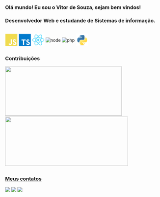 ### Olá mundo! Eu sou o Vitor de Souza, sejam bem vindos!
### Desenvolvedor Web e estudande de Sistemas de informação.

<div style="display: inline_block"><br>
  <img align="center" alt="Js" height="40" width="40" src="https://raw.githubusercontent.com/devicons/devicon/master/icons/javascript/javascript-plain.svg">
  <img align="center" alt="Ts" height="40" width="40" src="https://raw.githubusercontent.com/devicons/devicon/master/icons/typescript/typescript-plain.svg">
  <img align="center" alt="React" height="40" width="40" src="https://raw.githubusercontent.com/devicons/devicon/master/icons/react/react-original.svg">
  <img align="center" alt="node" height="40" width="40" src="https://www.svgrepo.com/show/452075/node-js.svg">
  <img align="center" alt="php" height="40" width="40" src="https://www.svgrepo.com/show/373966/php.svg">
  <img align="center" alt="Python" height="40" width="40" src="https://raw.githubusercontent.com/devicons/devicon/master/icons/python/python-original.svg">
</div>

  ##

### Contribuições

<div align="left">
  <a href="https://github.com/WilliamDosSantos">
  <img height="160em" width="380em" src="https://github-readme-stats.vercel.app/api/top-langs/?username=vitordsb&layout=compact&langs_count=7&theme=dracula"/>
  <img height="160em" width="400em" src="https://github-readme-stats.vercel.app/api?username=vitordsb&theme=dracula&show_icons=true"/>
</div>

  ##

### Meus contatos 


  <div> 
  <a href="https://www.instagram.com/vitoordsb/" target="_blank"><img src="https://img.shields.io/badge/-Instagram-%23E4405F?style=for-the-badge&logo=instagram&logoColor=white" target="_blank"></a>
  <a href = "mailto:vitordsb2019@gmail.com"><img src="https://img.shields.io/badge/-Gmail-%23333?style=for-the-badge&logo=gmail&logoColor=white" target="_blank"></a>
  <a href="https://www.linkedin.com/in/vitor-de-souza-barreto-15067a1bb/" target="_blank"><img src="https://img.shields.io/badge/-LinkedIn-%230077B5?style=for-the-badge&logo=linkedin&logoColor=white" target="_blank"></a> 
  
</div>

